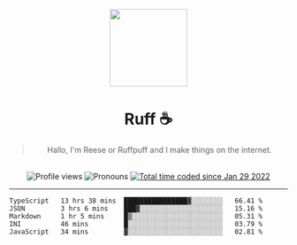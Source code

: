 <div align='center'>
  <img src='https://avatars.githubusercontent.com/u/73779441?v=4' width='140' height='140' />
  <h1>Ruff ☕️</h1>
  <blockquote>Hallo, I'm Reese or Ruffpuff and I make things on the internet.</blockquote>
  
  <br />
  
  <img alt="Profile views" src="https://komarev.com/ghpvc/?username=ruffpuff1" />
  <img alt='Pronouns' src='https://img.shields.io/endpoint?url=https://pronoundb.org/shields/61181f81be124c42b207bffd' />
  <a href="https://wakatime.com/@72bf611d-9557-4a85-aa1d-46f6a3346744"><img src="https://wakatime.com/badge/user/72bf611d-9557-4a85-aa1d-46f6a3346744.svg" alt="Total time coded since Jan 29 2022" /></a>
</div>

<hr />

<!--START_SECTION:waka-->
```text
TypeScript   13 hrs 38 mins  ████████████████▓░░░░░░░░   66.41 % 
JSON         3 hrs 6 mins    ███▓░░░░░░░░░░░░░░░░░░░░░   15.16 % 
Markdown     1 hr 5 mins     █▒░░░░░░░░░░░░░░░░░░░░░░░   05.31 % 
INI          46 mins         █░░░░░░░░░░░░░░░░░░░░░░░░   03.79 % 
JavaScript   34 mins         ▓░░░░░░░░░░░░░░░░░░░░░░░░   02.81 % 
```
<!--END_SECTION:waka-->
